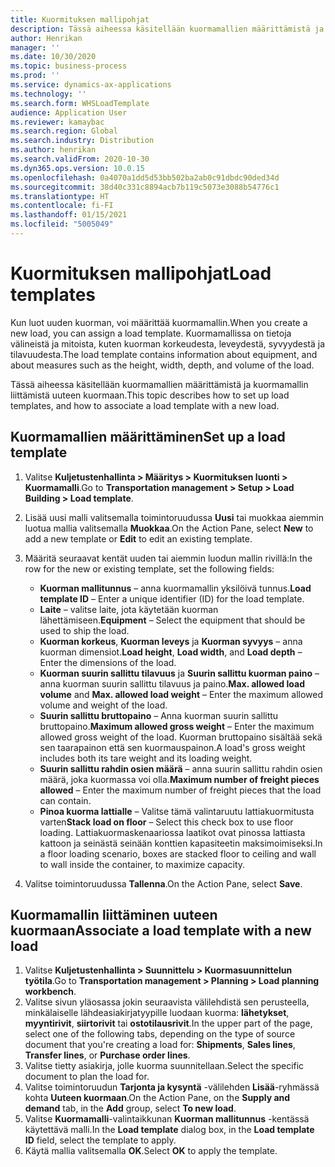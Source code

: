 ```yaml
---
title: Kuormituksen mallipohjat
description: Tässä aiheessa käsitellään kuormamallien määrittämistä ja kuormamallin liittämistä uuteen kuormaan.
author: Henrikan
manager: ''
ms.date: 10/30/2020
ms.topic: business-process
ms.prod: ''
ms.service: dynamics-ax-applications
ms.technology: ''
ms.search.form: WHSLoadTemplate
audience: Application User
ms.reviewer: kamaybac
ms.search.region: Global
ms.search.industry: Distribution
ms.author: henrikan
ms.search.validFrom: 2020-10-30
ms.dyn365.ops.version: 10.0.15
ms.openlocfilehash: 0a4070a1dd5d53bb502ba2ab0c91dbdc90ded34d
ms.sourcegitcommit: 38d40c331c8894acb7b119c5073e3088b54776c1
ms.translationtype: HT
ms.contentlocale: fi-FI
ms.lasthandoff: 01/15/2021
ms.locfileid: "5005049"
---
```

# <a name="load-templates"></a><span data-ttu-id="43a0b-103">Kuormituksen mallipohjat</span><span class="sxs-lookup"><span data-stu-id="43a0b-103">Load templates</span></span>

<span data-ttu-id="43a0b-104">Kun luot uuden kuorman, voi määrittää kuormamallin.</span><span class="sxs-lookup"><span data-stu-id="43a0b-104">When you create a new load, you can assign a load template.</span></span> <span data-ttu-id="43a0b-105">Kuormamallissa on tietoja välineistä ja mitoista, kuten kuorman korkeudesta, leveydestä, syvyydestä ja tilavuudesta.</span><span class="sxs-lookup"><span data-stu-id="43a0b-105">The load template contains information about equipment, and about measures such as the height, width, depth, and volume of the load.</span></span>

<span data-ttu-id="43a0b-106">Tässä aiheessa käsitellään kuormamallien määrittämistä ja kuormamallin liittämistä uuteen kuormaan.</span><span class="sxs-lookup"><span data-stu-id="43a0b-106">This topic describes how to set up load templates, and how to associate a load template with a new load.</span></span>

## <a name="set-up-a-load-template"></a><span data-ttu-id="43a0b-107">Kuormamallien määrittäminen</span><span class="sxs-lookup"><span data-stu-id="43a0b-107">Set up a load template</span></span>

1. <span data-ttu-id="43a0b-108">Valitse **Kuljetustenhallinta \> Määritys \> Kuormituksen luonti \> Kuormamalli**.</span><span class="sxs-lookup"><span data-stu-id="43a0b-108">Go to **Transportation management \> Setup \> Load Building \> Load template**.</span></span>
1. <span data-ttu-id="43a0b-109">Lisää uusi malli valitsemalla toimintoruudussa **Uusi** tai muokkaa aiemmin luotua mallia valitsemalla **Muokkaa**.</span><span class="sxs-lookup"><span data-stu-id="43a0b-109">On the Action Pane, select **New** to add a new template or **Edit** to edit an existing template.</span></span>
1. <span data-ttu-id="43a0b-110">Määritä seuraavat kentät uuden tai aiemmin luodun mallin rivillä:</span><span class="sxs-lookup"><span data-stu-id="43a0b-110">In the row for the new or existing template, set the following fields:</span></span>

    - <span data-ttu-id="43a0b-111">**Kuorman mallitunnus** – anna kuormamallin yksilöivä tunnus.</span><span class="sxs-lookup"><span data-stu-id="43a0b-111">**Load template ID** – Enter a unique identifier (ID) for the load template.</span></span>
    - <span data-ttu-id="43a0b-112">**Laite** – valitse laite, jota käytetään kuorman lähettämiseen.</span><span class="sxs-lookup"><span data-stu-id="43a0b-112">**Equipment** – Select the equipment that should be used to ship the load.</span></span>
    - <span data-ttu-id="43a0b-113">**Kuorman korkeus**, **Kuorman leveys** ja **Kuorman syvyys** – anna kuorman dimensiot.</span><span class="sxs-lookup"><span data-stu-id="43a0b-113">**Load height**, **Load width**, and **Load depth** – Enter the dimensions of the load.</span></span>
    - <span data-ttu-id="43a0b-114">**Kuorman suurin sallittu tilavuus** ja **Suurin sallittu kuorman paino** – anna kuorman suurin sallittu tilavuus ja paino.</span><span class="sxs-lookup"><span data-stu-id="43a0b-114">**Max. allowed load volume** and **Max. allowed load weight** – Enter the maximum allowed volume and weight of the load.</span></span>
    - <span data-ttu-id="43a0b-115">**Suurin sallittu bruttopaino** – Anna kuorman suurin sallittu bruttopaino.</span><span class="sxs-lookup"><span data-stu-id="43a0b-115">**Maximum allowed gross weight** – Enter the maximum allowed gross weight of the load.</span></span> <span data-ttu-id="43a0b-116">Kuorman bruttopaino sisältää sekä sen taarapainon että sen kuormauspainon.</span><span class="sxs-lookup"><span data-stu-id="43a0b-116">A load's gross weight includes both its tare weight and its loading weight.</span></span>
    - <span data-ttu-id="43a0b-117">**Suurin sallittu rahdin osien määrä** – anna suurin sallittu rahdin osien määrä, joka kuormassa voi olla.</span><span class="sxs-lookup"><span data-stu-id="43a0b-117">**Maximum number of freight pieces allowed** – Enter the maximum number of freight pieces that the load can contain.</span></span>
    - <span data-ttu-id="43a0b-118">**Pinoa kuorma lattialle** – Valitse tämä valintaruutu lattiakuormitusta varten</span><span class="sxs-lookup"><span data-stu-id="43a0b-118">**Stack load on floor** – Select this check box to use floor loading.</span></span> <span data-ttu-id="43a0b-119">Lattiakuormaskenaariossa laatikot ovat pinossa lattiasta kattoon ja seinästä seinään konttien kapasiteetin maksimoimiseksi.</span><span class="sxs-lookup"><span data-stu-id="43a0b-119">In a floor loading scenario, boxes are stacked floor to ceiling and wall to wall inside the container, to maximize capacity.</span></span>

1. <span data-ttu-id="43a0b-120">Valitse toimintoruudussa **Tallenna**.</span><span class="sxs-lookup"><span data-stu-id="43a0b-120">On the Action Pane, select **Save**.</span></span>

## <a name="associate-a-load-template-with-a-new-load"></a><span data-ttu-id="43a0b-121">Kuormamallin liittäminen uuteen kuormaan</span><span class="sxs-lookup"><span data-stu-id="43a0b-121">Associate a load template with a new load</span></span>

1. <span data-ttu-id="43a0b-122">Valitse **Kuljetustenhallinta \> Suunnittelu \> Kuormasuunnittelun työtila**.</span><span class="sxs-lookup"><span data-stu-id="43a0b-122">Go to **Transportation management \> Planning \> Load planning workbench**.</span></span>
1. <span data-ttu-id="43a0b-123">Valitse sivun yläosassa jokin seuraavista välilehdistä sen perusteella, minkälaiselle lähdeasiakirjatyypille luodaan kuorma: **lähetykset**, **myyntirivit**, **siirtorivit** tai **ostotilausrivit**.</span><span class="sxs-lookup"><span data-stu-id="43a0b-123">In the upper part of the page, select one of the following tabs, depending on the type of source document that you're creating a load for: **Shipments**, **Sales lines**, **Transfer lines**, or **Purchase order lines**.</span></span> 
1. <span data-ttu-id="43a0b-124">Valitse tietty asiakirja, jolle kuorma suunnitellaan.</span><span class="sxs-lookup"><span data-stu-id="43a0b-124">Select the specific document to plan the load for.</span></span>
1. <span data-ttu-id="43a0b-125">Valitse toimintoruudun **Tarjonta ja kysyntä** -välilehden **Lisää**-ryhmässä kohta **Uuteen kuormaan**.</span><span class="sxs-lookup"><span data-stu-id="43a0b-125">On the Action Pane, on the **Supply and demand** tab, in the **Add** group, select **To new load**.</span></span>
1. <span data-ttu-id="43a0b-126">Valitse **Kuormamalli**-valintaikkunan **Kuorman mallitunnus** -kentässä käytettävä malli.</span><span class="sxs-lookup"><span data-stu-id="43a0b-126">In the **Load template** dialog box, in the **Load template ID** field, select the template to apply.</span></span>
1. <span data-ttu-id="43a0b-127">Käytä mallia valitsemalla **OK**.</span><span class="sxs-lookup"><span data-stu-id="43a0b-127">Select **OK** to apply the template.</span></span>
